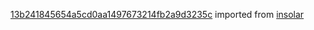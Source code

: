[13b241845654a5cd0aa1497673214fb2a9d3235c](https://github.com/insolar/insolar/commit/13b241845654a5cd0aa1497673214fb2a9d3235c) imported from [insolar](https://github.com/insolar/insolar)
